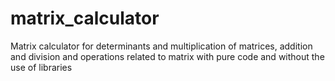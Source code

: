 # matrix_calculator
Matrix calculator for determinants and multiplication of matrices, addition and division and operations related to matrix with pure code and without the use of libraries
